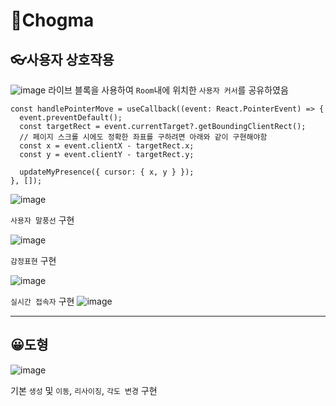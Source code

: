 # 🎨Chogma

## 👓사용자 상호작용

![image](https://github.com/kwb020312/Chogma/assets/46777310/a9641c4c-c6c5-4750-923b-10dd0f9ba354)
라이브 블록을 사용하여 `Room`내에 위치한 `사용자 커서`를 공유하였음

```tsx
const handlePointerMove = useCallback((event: React.PointerEvent) => {
  event.preventDefault();
  const targetRect = event.currentTarget?.getBoundingClientRect();
  // 페이지 스크롤 시에도 정확한 좌표를 구하려면 아래와 같이 구현해야함
  const x = event.clientX - targetRect.x;
  const y = event.clientY - targetRect.y;

  updateMyPresence({ cursor: { x, y } });
}, []);
```

![image](https://github.com/kwb020312/Chogma/assets/46777310/a2fcf816-65e3-4042-87d3-045322d966d6)

`사용자 말풍선` 구현

![image](https://github.com/kwb020312/Chogma/assets/46777310/1efaa357-3a2b-4f6c-855b-33169fa39ef3)

`감정표현` 구현

![image](https://github.com/kwb020312/Chogma/assets/46777310/9f405304-989c-4ac6-8f81-09a39be17484)

`실시간 접속자` 구현
![image](https://github.com/kwb020312/Chogma/assets/46777310/a2c67f71-2b0f-48c1-94dd-61ee6ff145ff)

---

## 😀도형

![image](https://github.com/kwb020312/Chogma/assets/46777310/bf041a33-17c1-4243-9df5-2b840ee5f33a)

기본 `생성` 및 `이동`, `리사이징`, `각도 변경` 구현
